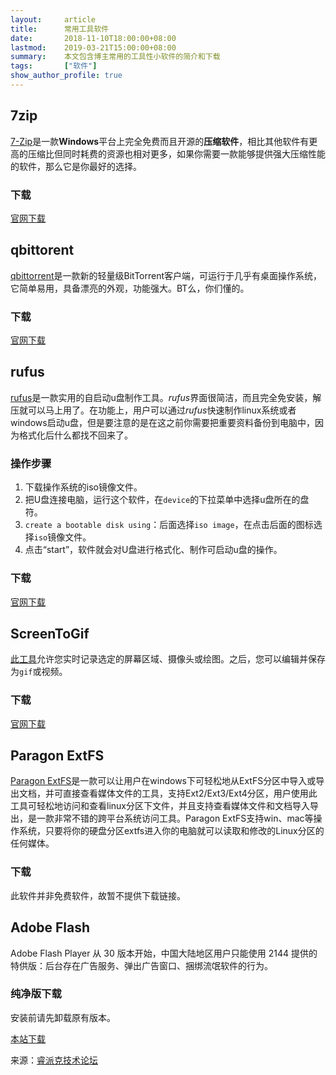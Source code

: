 ```yaml
---
layout:     article
title:      常用工具软件
date:       2018-11-10T18:00:00+08:00
lastmod:    2019-03-21T15:00:00+08:00
summary:    本文包含博主常用的工具性小软件的简介和下载
tags:       ["软件"]
show_author_profile: true
---
```


##  7zip
[7-Zip](https://www.7-zip.org "官网")是一款**Windows**平台上完全免费而且开源的**压缩软件**，相比其他软件有更高的压缩比但同时耗费的资源也相对更多，如果你需要一款能够提供强大压缩性能的软件，那么它是你最好的选择。

### 下载

[官网下载](https://www.7-zip.org/a/7z1806.exe "x64")

##  qbittorent
[qbittorrent](http://qbittorrent.org/ "官网")是一款新的轻量级BitTorrent客户端，可运行于几乎有桌面操作系统，它简单易用，具备漂亮的外观，功能强大。BT么，你们懂的。

### 下载

[官网下载](http://qbittorrent.org/download.php "多平台")

##  rufus
[rufus](https://rufus.ie/ "官网")是一款实用的自启动u盘制作工具。*rufus*界面很简洁，而且完全免安装，解压就可以马上用了。在功能上，用户可以通过*rufus*快速制作linux系统或者windows启动u盘，但是要注意的是在这之前你需要把重要资料备份到电脑中，因为格式化后什么都找不回来了。

### 操作步骤
1.  下载操作系统的iso镜像文件。 
2.  把U盘连接电脑，运行这个软件，在`device`的下拉菜单中选择u盘所在的盘符。 
3.  `create a bootable disk using`：后面选择`iso image`，在点击后面的图标选择`iso`镜像文件。 
4.  点击“start”，软件就会对U盘进行格式化、制作可启动u盘的操作。

### 下载

[官网下载](https://github.com/pbatard/rufus/releases/download/v3.4/rufus-3.4.exe "x64")

## ScreenToGif

[此工具](https://github.com/NickeManarin/ScreenToGif)允许您实时记录选定的屏幕区域、摄像头或绘图。之后，您可以编辑并保存为`gif`或视频。

### 下载

[官网下载](https://github.com/NickeManarin/ScreenToGif/releases)

## Paragon ExtFS

[Paragon ExtFS](https://www.paragon-software.com/business/extfs-for-windows/)是一款可以让用户在windows下可轻松地从ExtFS分区中导入或导出文档，并可直接查看媒体文件的工具，支持Ext2/Ext3/Ext4分区，用户使用此工具可轻松地访问和查看linux分区下文件，并且支持查看媒体文件和文档导入导出，是一款非常不错的跨平台系统访问工具。Paragon ExtFS支持win、mac等操作系统，只要将你的硬盘分区extfs进入你的电脑就可以读取和修改的Linux分区的任何媒体。

### 下载

此软件并非免费软件，故暂不提供下载链接。

## Adobe Flash
Adobe Flash Player 从 30 版本开始，中国大陆地区用户只能使用 2144 提供的特供版：后台存在广告服务、弹出广告窗口、捆绑流氓软件的行为。

### 纯净版下载

安装前请先卸载原有版本。

[本站下载](https://github.com/Sciroccogti/Sciroccogti.github.io/releases/download/v1.19.3/Flash.Player.PPAPI.32.0.0.156.exe)

来源：[睿派克技术论坛](https://www.repaik.com)